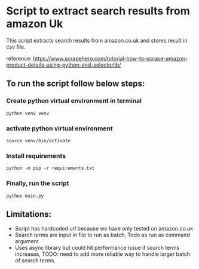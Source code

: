 # Script to extract search results from amazon Uk 

This script extracts search results from amazon.co.uk 
and stores result in csv file. 

reference: https://www.scrapehero.com/tutorial-how-to-scrape-amazon-product-details-using-python-and-selectorlib/

## To run the script follow below steps:

### Create python virtual environment in terminal
    python venv venv 

### activate python virtual environment
    source venv/bin/activate

### Install requirements
    python -m pip -r requirements.txt

### Finally, run the script
    python main.py 

## Limitations:
- Script has hardcoded url because we have only tested on amazon.co.uk
- Search terms are input in file to run as batch, Todo as run as command argument
- Uses async library but could hit performance issue if search terms 
  increases, TODO: need to add more reliable way to handle larger batch of 
  search terms.
